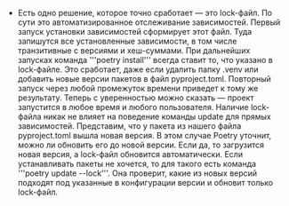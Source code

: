 * Есть одно решение, которое точно сработает — это lock-файл. По сути это автоматизированное отслеживание зависимостей. Первый запуск установки зависимостей сформирует этот файл. Туда запишутся все установленные зависимости, в том числе транзитивные с версиями и хеш-суммами. При дальнейших запусках команда '''poetry install''' всегда ставит то, что указано в lock-файле. Это сработает, даже если удалить папку .venv или добавить новые версии пакетов в файл pyproject.toml. Повторный запуск через любой промежуток времени приведет к тому же результату. Теперь с уверенностью можно сказать — проект запустится в любое время и любого пользователя. Наличие lock-файла никак не влияет на поведение команды update для прямых зависимостей. Представим, что у пакета из нашего файла pyproject.toml вышла новая версия. В этом случае Poetry уточнит, можно ли обновить его до новой версии. Если да, то загрузится новая версия, а lock-файл обновится автоматически. Если устанавливать пакеты не хочется, то для такого есть команда '''poetry update --lock'''. Она проверит, какие из новых версий подходят под указанные в конфигурации версии и обновит только lock-файл.
